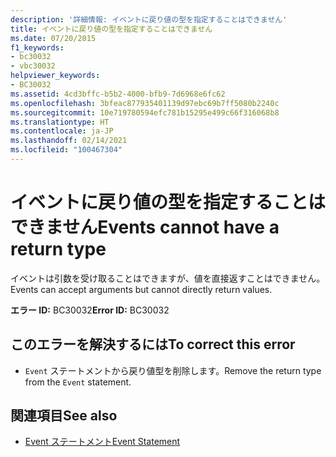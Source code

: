 ```yaml
---
description: '詳細情報: イベントに戻り値の型を指定することはできません'
title: イベントに戻り値の型を指定することはできません
ms.date: 07/20/2015
f1_keywords:
- bc30032
- vbc30032
helpviewer_keywords:
- BC30032
ms.assetid: 4cd3bffc-b5b2-4000-bfb9-7d6968e6fc62
ms.openlocfilehash: 3bfeac877935401139d97ebc69b7ff5080b2240c
ms.sourcegitcommit: 10e719780594efc781b15295e499c66f316068b8
ms.translationtype: HT
ms.contentlocale: ja-JP
ms.lasthandoff: 02/14/2021
ms.locfileid: "100467304"
---
```

# <a name="events-cannot-have-a-return-type"></a><span data-ttu-id="a7774-103">イベントに戻り値の型を指定することはできません</span><span class="sxs-lookup"><span data-stu-id="a7774-103">Events cannot have a return type</span></span>

<span data-ttu-id="a7774-104">イベントは引数を受け取ることはできますが、値を直接返すことはできません。</span><span class="sxs-lookup"><span data-stu-id="a7774-104">Events can accept arguments but cannot directly return values.</span></span>  
  
 <span data-ttu-id="a7774-105">**エラー ID:** BC30032</span><span class="sxs-lookup"><span data-stu-id="a7774-105">**Error ID:** BC30032</span></span>  
  
## <a name="to-correct-this-error"></a><span data-ttu-id="a7774-106">このエラーを解決するには</span><span class="sxs-lookup"><span data-stu-id="a7774-106">To correct this error</span></span>  
  
- <span data-ttu-id="a7774-107">`Event` ステートメントから戻り値型を削除します。</span><span class="sxs-lookup"><span data-stu-id="a7774-107">Remove the return type from the `Event` statement.</span></span>  
  
## <a name="see-also"></a><span data-ttu-id="a7774-108">関連項目</span><span class="sxs-lookup"><span data-stu-id="a7774-108">See also</span></span>

- [<span data-ttu-id="a7774-109">Event ステートメント</span><span class="sxs-lookup"><span data-stu-id="a7774-109">Event Statement</span></span>](../language-reference/statements/event-statement.md)
